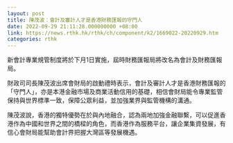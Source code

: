 ```yaml
---
layout: post
title: 陳茂波：會計及審計人才是香港財務匯報的守門人
date: 2022-09-29 21:11:28.000000000 +08:00
link: https://news.rthk.hk/rthk/ch/component/k2/1669022-20220929.htm
categories: rthk
---
```


新會計專業規管制度將於下月1日實施，屆時財務匯報局將改名為會計及財務匯報局。

財政司司長陳茂波出席會財局的啟動禮時表示，會計及審計人才是香港財務匯報的「守門人」，亦是本港金融市場及商業活動信用的基礎，相信會財局能令專業監管保持與世界標準一致，保障公眾利益，並加強業界與監管機構的溝通。

陳茂波說，香港的獨特優勢在於與內地融合，認為兩地加強金融聯繫，可以促進香港作為中國和世界之間的橋樑的角色，而香港作為服務平台，讓企業集資發展，有信心會財局能幫助會計界把握大灣區等發展機遇。
